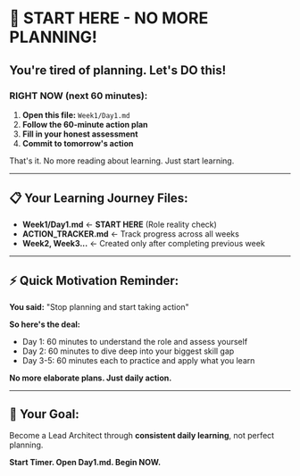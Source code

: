 # 🚀 START HERE - NO MORE PLANNING!

## You're tired of planning. Let's DO this!

### **RIGHT NOW (next 60 minutes):**

1. **Open this file:** `Week1/Day1.md`
2. **Follow the 60-minute action plan**
3. **Fill in your honest assessment**
4. **Commit to tomorrow's action**

That's it. No more reading about learning. Just start learning.

---

## 📋 Your Learning Journey Files:

- **Week1/Day1.md** ← **START HERE** (Role reality check)
- **ACTION_TRACKER.md** ← Track progress across all weeks
- **Week2, Week3...** ← Created only after completing previous week

---

## ⚡ Quick Motivation Reminder:

**You said:** "Stop planning and start taking action"

**So here's the deal:**

- Day 1: 60 minutes to understand the role and assess yourself
- Day 2: 60 minutes to dive deep into your biggest skill gap
- Day 3-5: 60 minutes each to practice and apply what you learn

**No more elaborate plans. Just daily action.**

---

## 🎯 Your Goal:

Become a Lead Architect through **consistent daily learning**, not perfect planning.

**Start Timer. Open Day1.md. Begin NOW.**
